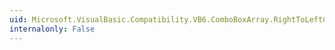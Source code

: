 ```yaml
---
uid: Microsoft.VisualBasic.Compatibility.VB6.ComboBoxArray.RightToLeftChanged
internalonly: False
---
```

